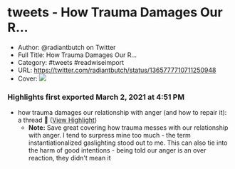 # tweets - How Trauma Damages Our R...

- Author: @radiantbutch on Twitter
- Full Title: How Trauma Damages Our R...
- Category: #tweets #readwiseimport
- URL: https://twitter.com/radiantbutch/status/1365777710711250948
- Cover: ![](https://pbs.twimg.com/profile_images/1365247193934946304/WFGtbU6L.jpg)

### Highlights first exported March 2, 2021 at 4:51 PM

- how trauma damages our relationship with anger (and how to repair it): a thread 🧵 ([View Highlight](https://twitter.com/radiantbutch/status/1365777710711250948))
    - **Note:** Save great covering how trauma messes with our relationship with anger. I tend to surpress mine too much - the term instantiationalized gaslighting stood out to me. This can also tie into the harm of good intentions - being told our anger is an over reaction, they didn't mean it
